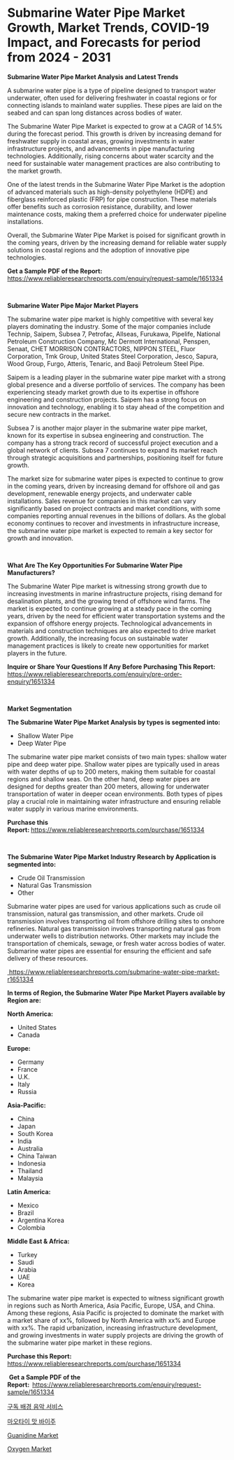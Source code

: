 <p><h1>Submarine Water Pipe Market Growth, Market Trends, COVID-19 Impact, and Forecasts for period from 2024 - 2031</h1></p><p><strong>Submarine Water Pipe Market Analysis and Latest Trends</strong></p>
<p><p>A submarine water pipe is a type of pipeline designed to transport water underwater, often used for delivering freshwater in coastal regions or for connecting islands to mainland water supplies. These pipes are laid on the seabed and can span long distances across bodies of water.</p><p>The Submarine Water Pipe Market is expected to grow at a CAGR of 14.5% during the forecast period. This growth is driven by increasing demand for freshwater supply in coastal areas, growing investments in water infrastructure projects, and advancements in pipe manufacturing technologies. Additionally, rising concerns about water scarcity and the need for sustainable water management practices are also contributing to the market growth.</p><p>One of the latest trends in the Submarine Water Pipe Market is the adoption of advanced materials such as high-density polyethylene (HDPE) and fiberglass reinforced plastic (FRP) for pipe construction. These materials offer benefits such as corrosion resistance, durability, and lower maintenance costs, making them a preferred choice for underwater pipeline installations.</p><p>Overall, the Submarine Water Pipe Market is poised for significant growth in the coming years, driven by the increasing demand for reliable water supply solutions in coastal regions and the adoption of innovative pipe technologies.</p></p>
<p><strong>Get a Sample PDF of the Report:&nbsp;</strong> <a href="https://www.reliableresearchreports.com/enquiry/request-sample/1651334">https://www.reliableresearchreports.com/enquiry/request-sample/1651334</a></p>
<p>&nbsp;</p>
<p><strong>Submarine Water Pipe Major Market Players</strong></p>
<p><p>The submarine water pipe market is highly competitive with several key players dominating the industry. Some of the major companies include Technip, Saipem, Subsea 7, Petrofac, Allseas, Furukawa, Pipelife, National Petroleum Construction Company, Mc Dermott International, Penspen, Senaat, CHET MORRISON CONTRACTORS, NIPPON STEEL, Fluor Corporation, Tmk Group, United States Steel Corporation, Jesco, Sapura, Wood Group, Furgo, Atteris, Tenaric, and Baoji Petroleum Steel Pipe.</p><p>Saipem is a leading player in the submarine water pipe market with a strong global presence and a diverse portfolio of services. The company has been experiencing steady market growth due to its expertise in offshore engineering and construction projects. Saipem has a strong focus on innovation and technology, enabling it to stay ahead of the competition and secure new contracts in the market.</p><p>Subsea 7 is another major player in the submarine water pipe market, known for its expertise in subsea engineering and construction. The company has a strong track record of successful project execution and a global network of clients. Subsea 7 continues to expand its market reach through strategic acquisitions and partnerships, positioning itself for future growth.</p><p>The market size for submarine water pipes is expected to continue to grow in the coming years, driven by increasing demand for offshore oil and gas development, renewable energy projects, and underwater cable installations. Sales revenue for companies in this market can vary significantly based on project contracts and market conditions, with some companies reporting annual revenues in the billions of dollars. As the global economy continues to recover and investments in infrastructure increase, the submarine water pipe market is expected to remain a key sector for growth and innovation.</p></p>
<p>&nbsp;</p>
<p><strong>What Are The Key Opportunities For Submarine Water Pipe Manufacturers?</strong></p>
<p><p>The Submarine Water Pipe market is witnessing strong growth due to increasing investments in marine infrastructure projects, rising demand for desalination plants, and the growing trend of offshore wind farms. The market is expected to continue growing at a steady pace in the coming years, driven by the need for efficient water transportation systems and the expansion of offshore energy projects. Technological advancements in materials and construction techniques are also expected to drive market growth. Additionally, the increasing focus on sustainable water management practices is likely to create new opportunities for market players in the future.</p></p>
<p><strong>Inquire or Share Your Questions If Any Before Purchasing This Report:</strong> <a href="https://www.reliableresearchreports.com/enquiry/pre-order-enquiry/1651334">https://www.reliableresearchreports.com/enquiry/pre-order-enquiry/1651334</a></p>
<p>&nbsp;</p>
<p><strong>Market Segmentation</strong></p>
<p><strong>The Submarine Water Pipe Market Analysis by types is segmented into:</strong></p>
<p><ul><li>Shallow Water Pipe</li><li>Deep Water Pipe</li></ul></p>
<p><p>The submarine water pipe market consists of two main types: shallow water pipe and deep water pipe. Shallow water pipes are typically used in areas with water depths of up to 200 meters, making them suitable for coastal regions and shallow seas. On the other hand, deep water pipes are designed for depths greater than 200 meters, allowing for underwater transportation of water in deeper ocean environments. Both types of pipes play a crucial role in maintaining water infrastructure and ensuring reliable water supply in various marine environments.</p></p>
<p><strong>Purchase this Report:&nbsp;</strong><a href="https://www.reliableresearchreports.com/purchase/1651334">https://www.reliableresearchreports.com/purchase/1651334</a></p>
<p>&nbsp;</p>
<p><strong>The Submarine Water Pipe Market Industry Research by Application is segmented into:</strong></p>
<p><ul><li>Crude Oil Transmission</li><li>Natural Gas Transmission</li><li>Other</li></ul></p>
<p><p>Submarine water pipes are used for various applications such as crude oil transmission, natural gas transmission, and other markets. Crude oil transmission involves transporting oil from offshore drilling sites to onshore refineries. Natural gas transmission involves transporting natural gas from underwater wells to distribution networks. Other markets may include the transportation of chemicals, sewage, or fresh water across bodies of water. Submarine water pipes are essential for ensuring the efficient and safe delivery of these resources.</p></p>
<p><a href="https://www.reliableresearchreports.com/submarine-water-pipe-market-r1651334">&nbsp;https://www.reliableresearchreports.com/submarine-water-pipe-market-r1651334</a></p>
<p><strong>In terms of Region, the Submarine Water Pipe Market Players available by Region are:</strong></p>
<p>
    <p> <strong> North America: </strong>
        <ul>
            <li>United States</li>
            <li>Canada</li>
        </ul>
        </p> 
    <p> <strong> Europe: </strong>
        <ul>
            <li>Germany</li>
            <li>France</li>
            <li>U.K.</li>
            <li>Italy</li>
            <li>Russia</li>
        </ul>
        </p> 
    <p> <strong> Asia-Pacific: </strong>
        <ul>
            <li>China</li>
            <li>Japan</li>
            <li>South Korea</li>
            <li>India</li>
            <li>Australia</li>
            <li>China Taiwan</li>
            <li>Indonesia</li>
            <li>Thailand</li>
            <li>Malaysia</li>
        </ul>
        </p> 
    <p> <strong> Latin America: </strong>
        <ul>
            <li>Mexico</li>
            <li>Brazil</li>
            <li>Argentina Korea</li>
            <li>Colombia</li>
        </ul>
        </p> 
    <p> <strong> Middle East & Africa: </strong>
        <ul>
            <li>Turkey</li>
            <li>Saudi</li>
            <li>Arabia</li>
            <li>UAE</li>
            <li>Korea</li>
        </ul>
    </p>
    </p>
<p><p>The submarine water pipe market is expected to witness significant growth in regions such as North America, Asia Pacific, Europe, USA, and China. Among these regions, Asia Pacific is projected to dominate the market with a market share of xx%, followed by North America with xx% and Europe with xx%. The rapid urbanization, increasing infrastructure development, and growing investments in water supply projects are driving the growth of the submarine water pipe market in these regions.</p></p>
<p><strong>Purchase this Report: </strong><a href="https://www.reliableresearchreports.com/purchase/1651334">https://www.reliableresearchreports.com/purchase/1651334</a></p>
<p>&nbsp;<strong>Get a Sample PDF of the Report:&nbsp;&nbsp;</strong><a href="https://www.reliableresearchreports.com/enquiry/request-sample/1651334">https://www.reliableresearchreports.com/enquiry/request-sample/1651334</a></p>
<p><strong></strong></p>
<p><p><a href="https://github.com/nicholasellison0076890/Market-Research-Report-List-1/blob/main/8346585118464.md">구독 배경 음악 서비스</a></p><p><a href="https://github.com/mpodehpw07370073/Market-Research-Report-List-2/blob/main/9657437118465.md">마오타이 맛 바이주</a></p><p><a href="https://github.com/fiixsa/Market-Research-Report-List-3/blob/main/guanidine-market.md">Guanidine Market</a></p><p><a href="https://github.com/Airanohannonzb68e5pb53oc1/Market-Research-Report-List-2/blob/main/oxygen-market.md">Oxygen Market</a></p></p>